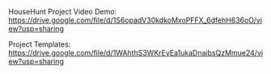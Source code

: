 HouseHunt Project Video Demo: https://drive.google.com/file/d/1S6opadV30kdkoMxoPFFX_6dfehH636oO/view?usp=sharing

Project Templates: https://drive.google.com/file/d/1WAhthS3WKrEyEa1ukaDnaibsQzMmue24/view?usp=sharing
